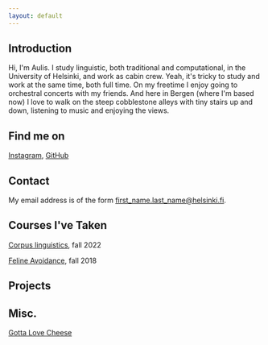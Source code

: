 ```yaml
---
layout: default
---
```


## Introduction

Hi, I'm Aulis. I study linguistic, both traditional and computational, in the University of Helsinki, and work as cabin crew. Yeah, it's tricky to study and work at the same time, both full time. On my freetime I enjoy going to orchestral concerts with my friends. And here in Bergen (where I'm based now) I love to walk on the steep cobblestone alleys with tiny stairs up and down, listening to music and enjoying the views.

## Find me on

[Instagram](https://www.instagram.com/aulismanuel/), [GitHub](https://github.com/aulismanuel)

## Contact

My email address is of the form first_name.last_name@helsinki.fi. 

## Courses I've Taken

[Corpus linguistics]([https://courses.helsinki.fi/enjoying-cheese-I](https://studies.helsinki.fi/opintotarjonta/cur/hy-opt-cur-2223-fb97876d-273b-4fdc-9638-e366ebbbca78)), fall 2022

[Feline Avoidance](https://courses.helsinki.fi/feline-avoidance), fall 2018

## Projects

## Misc. 

[Gotta Love Cheese](https://en.wikipedia.org/wiki/Cheese) 
